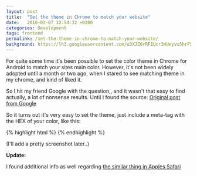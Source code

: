 ```yaml
---
layout: post
title:  "Set the theme in Chrome to match your website"
date:   2016-03-07 12:54:32 +0200
categories: Development
tags: frontend
permalink: /set-the-theme-in-chrome-to-match-your-website/
background: https://lh3.googleusercontent.com/u3XJZ6rRFIUcr34Ueyvx5hrF5bTXlxE5eAeYFN-LxlPEGJNb-b6cBJsExU_hrwk6x6s2BxHGxduSWVWubJxoI57pPKHU4XJbc7hWqEw2eA5jUwEeml8Q16yMGBF9NLQPja5FvXqI6kkekbbZr4UYUxMy_t2ZWiY1qpoJup13oOWCB1cBWsM2ZD4eP_qiXwA1blWZ7KLpi3JXhOU2qir-1hBy9ArzELPrDq7S2qip4cGNVocRndYsRFuO-INAipACm77Pe5Ni4NiP6j7qK3PBdLCvyQ5ZH7h5O5wQIP8j7kTkreJDg_8Nt_iJGNbd93TYnFO5DupAU8uOuDedkysfPRJBL_GarwWrbaEu1rqrdlkTSe23fIjkCkIaf3F8OFt780k_mtzXKxn-GxBGJYqrUdqtSZopayyvWHfd6lExzXoLWqeZbCx5Lz3uLe9H7o4wyTJsO__dVSxD7DD3-_KsmM_YVWlWe3aGoZJWm_Bfg4fsWuzQqNDKkcwZiCeb_EPEkWdxI9f7CEBufhKAyMCI57ygAiEJTI7KC_GakkeQMhVcxS4ZT0X0MyzPXUe4oveF0AKAevcamaY6v1w12vJoknyhgyASVO3E4G_sQhq0IE1xPr2ZSzZdCdDVyIFV_qbrRBIRpQNzRGIvNJ4AM_ln3TExDhUpGdBszlBx2q9KNaFB7_L-r5GHVE3WS58hZFhGMTo1ztW_SzSp7OxgIQ-zCJWCzPwjqtX7_34zAUTFikSiTt3E9Zi5hF0
---
```


For quite some time it's been possible to set the color theme in Chrome for Android to match your sites main color. However, it's not been widely adopted until a month or two ago, when I stared to see matching theme in my chrome, and kind of liked it.

So I hit my friend Google with the question,, and it wasn't that easy to find actually, a lot of nonsense results. Until I found the source: <a href="https://developers.google.com/web/updates/2014/11/Support-for-theme-color-in-Chrome-39-for-Android" target="_blank">Original post from Google</a>

So it turns out it's very easy to set the theme, just include a meta-tag with the HEX of your color, like this:

{% highlight html %}
<meta name="theme-color" content="#db5945">
{% endhighlight %}

(I'll add a pretty screenshot later..)

<strong>Update:</strong>

I found additional info as well regarding <a href="https://developers.google.com/web/fundamentals/design-and-ui/browser-customization/theme-color" target="_blank">the similar thing in Apples Safari</a>